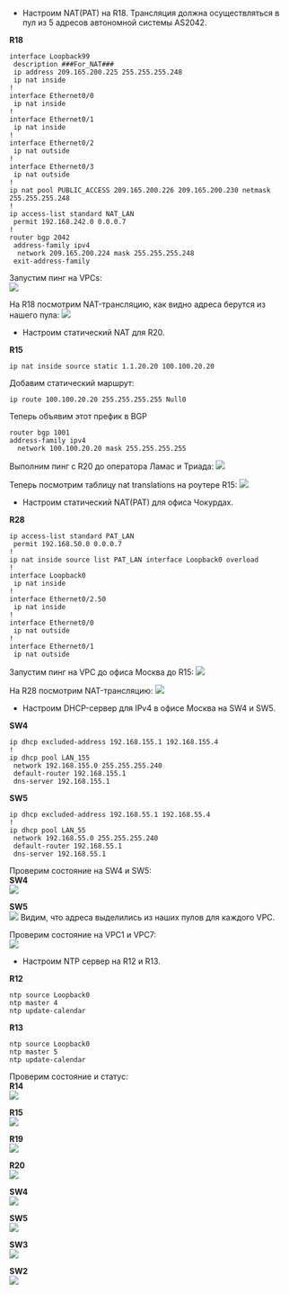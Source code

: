   * Настроим NAT(PAT) на R18. Трансляция должна осуществляться в пул из 5 адресов автономной системы AS2042.

**R18**
```
interface Loopback99
 description ###For_NAT###
 ip address 209.165.200.225 255.255.255.248
 ip nat inside
!
interface Ethernet0/0
 ip nat inside
!
interface Ethernet0/1
 ip nat inside
!
interface Ethernet0/2
 ip nat outside
!
interface Ethernet0/3
 ip nat outside
!
ip nat pool PUBLIC_ACCESS 209.165.200.226 209.165.200.230 netmask 255.255.255.248
!
ip access-list standard NAT_LAN
 permit 192.168.242.0 0.0.0.7
!
router bgp 2042
 address-family ipv4
  network 209.165.200.224 mask 255.255.255.248
 exit-address-family
```

Запустим пинг на VPCs:  
![](https://github.com/devops-user/otus/blob/main/homeworks_prof/homework_33/images/vpcs.png)

На R18 посмотрим NAT-трансляцию, как видно адреса берутся из нашего пула:
![](https://github.com/devops-user/otus/blob/main/homeworks_prof/homework_33/images/R18_nat.png)


  * Настроим статический NAT для R20.

 **R15**
```
ip nat inside source static 1.1.20.20 100.100.20.20
```
Добавим статический маршрут:
```
ip route 100.100.20.20 255.255.255.255 Null0
```
Теперь объявим этот префик в BGP
```
router bgp 1001
address-family ipv4
  network 100.100.20.20 mask 255.255.255.255
```

Выполним пинг с R20 до оператора Ламас и Триада:
![](https://github.com/devops-user/otus/blob/main/homeworks_prof/homework_33/images/R20_nat.png)

Теперь посмотрим таблицу nat translations на роутере R15:
![](https://github.com/devops-user/otus/blob/main/homeworks_prof/homework_33/images/R15_nat.png)

  * Настроим статический NAT(PAT) для офиса Чокурдах.

**R28**
```
ip access-list standard PAT_LAN
 permit 192.168.50.0 0.0.0.7
!
ip nat inside source list PAT_LAN interface Loopback0 overload
!
interface Loopback0
 ip nat inside
!
interface Ethernet0/2.50
 ip nat inside
!
interface Ethernet0/0
 ip nat outside
!
interface Ethernet0/1
 ip nat outside
```
Запустим пинг на VPC до офиса Москва до R15:
![](https://github.com/devops-user/otus/blob/main/homeworks_prof/homework_33/images/ping.png)

На R28 посмотрим NAT-трансляцию:
![](https://github.com/devops-user/otus/blob/main/homeworks_prof/homework_33/images/R28_pat.png)

  * Настроим DHCP-сервер для IPv4 в офисе Москва на SW4 и SW5.

**SW4**
```
ip dhcp excluded-address 192.168.155.1 192.168.155.4
!
ip dhcp pool LAN_155
 network 192.168.155.0 255.255.255.240
 default-router 192.168.155.1 
 dns-server 192.168.155.1 
```

**SW5**
```
ip dhcp excluded-address 192.168.55.1 192.168.55.4
!
ip dhcp pool LAN_55
 network 192.168.55.0 255.255.255.240
 default-router 192.168.55.1 
 dns-server 192.168.55.1 
```
Проверим состояние на SW4 и SW5:  
**SW4**  
![](https://github.com/devops-user/otus/blob/main/homeworks_prof/homework_33/images/SW4_dhcp.png)

**SW5**  
![](https://github.com/devops-user/otus/blob/main/homeworks_prof/homework_33/images/SW5_dhcp.png)
Видим, что адреса выделились из наших пулов для каждого VPC.

Проверим состояние на VPC1 и VPC7:  
![](https://github.com/devops-user/otus/blob/main/homeworks_prof/homework_33/images/vpc.png)

  * Настроим NTP сервер на R12 и R13.

**R12**
```
ntp source Loopback0
ntp master 4
ntp update-calendar
```

**R13**
```
ntp source Loopback0
ntp master 5
ntp update-calendar
```

Проверим состояние и статус:  
**R14**  
![](https://github.com/devops-user/otus/blob/main/homeworks_prof/homework_33/images/R14.png)

**R15**  
![](https://github.com/devops-user/otus/blob/main/homeworks_prof/homework_33/images/R15.png)

**R19**  
![](https://github.com/devops-user/otus/blob/main/homeworks_prof/homework_33/images/R19.png)

**R20**  
![](https://github.com/devops-user/otus/blob/main/homeworks_prof/homework_33/images/R20.png)

**SW4**  
![](https://github.com/devops-user/otus/blob/main/homeworks_prof/homework_33/images/SW4.png)

**SW5**  
![](https://github.com/devops-user/otus/blob/main/homeworks_prof/homework_33/images/SW5.png)

**SW3**  
![](https://github.com/devops-user/otus/blob/main/homeworks_prof/homework_33/images/SW3.png)

**SW2**  
![](https://github.com/devops-user/otus/blob/main/homeworks_prof/homework_33/images/SW2.png)
